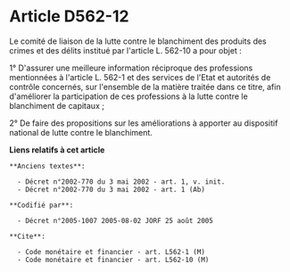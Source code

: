 # Article D562-12

Le comité de liaison de la lutte contre le blanchiment des produits des crimes et des délits institué par l'article L. 562-10
a pour objet :

1° D'assurer une meilleure information réciproque des professions mentionnées à l'article L. 562-1 et des services de l'Etat
et autorités de contrôle concernés, sur l'ensemble de la matière traitée dans ce titre, afin d'améliorer la participation de
ces professions à la lutte contre le blanchiment de capitaux ;

2° De faire des propositions sur les améliorations à apporter au dispositif national de lutte contre le blanchiment.

**Liens relatifs à cet article**

	**Anciens textes**:

	  - Décret n°2002-770 du 3 mai 2002 - art. 1, v. init.
	  - Décret n°2002-770 du 3 mai 2002 - art. 1 (Ab)

	**Codifié par**:

	  - Décret n°2005-1007 2005-08-02 JORF 25 août 2005

	**Cite**:

	  - Code monétaire et financier - art. L562-1 (M)
	  - Code monétaire et financier - art. L562-10 (M)
